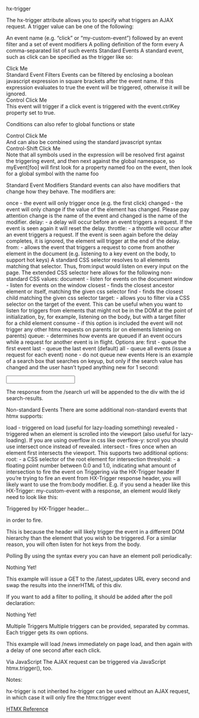 hx-trigger

The hx-trigger attribute allows you to specify what triggers an AJAX request. A trigger value can be one of the following:

An event name (e.g. “click” or “my-custom-event”) followed by an event filter and a set of event modifiers
A polling definition of the form every <timing declaration>
A comma-separated list of such events
Standard Events
A standard event, such as click can be specified as the trigger like so:

<div hx-get="/clicked" hx-trigger="click">Click Me</div>
Standard Event Filters
Events can be filtered by enclosing a boolean javascript expression in square brackets after the event name. If this expression evaluates to true the event will be triggered, otherwise it will be ignored.

<div hx-get="/clicked" hx-trigger="click[ctrlKey]">Control Click Me</div>
This event will trigger if a click event is triggered with the event.ctrlKey property set to true.

Conditions can also refer to global functions or state

<div hx-get="/clicked" hx-trigger="click[checkGlobalState()]">Control Click Me</div>
And can also be combined using the standard javascript syntax

<div hx-get="/clicked" hx-trigger="click[ctrlKey&&shiftKey]">Control-Shift Click Me</div>
Note that all symbols used in the expression will be resolved first against the triggering event, and then next against the global namespace, so myEvent[foo] will first look for a property named foo on the event, then look for a global symbol with the name foo

Standard Event Modifiers
Standard events can also have modifiers that change how they behave. The modifiers are:

once - the event will only trigger once (e.g. the first click)
changed - the event will only change if the value of the element has changed. Please pay attention change is the name of the event and changed is the name of the modifier.
delay:<timing declaration> - a delay will occur before an event triggers a request. If the event is seen again it will reset the delay.
throttle:<timing declaration> - a throttle will occur after an event triggers a request. If the event is seen again before the delay completes, it is ignored, the element will trigger at the end of the delay.
from:<Extended CSS selector> - allows the event that triggers a request to come from another element in the document (e.g. listening to a key event on the body, to support hot keys)
A standard CSS selector resolves to all elements matching that selector. Thus, from:input would listen on every input on the page.
The extended CSS selector here allows for the following non-standard CSS values:
document - listen for events on the document
window - listen for events on the window
closest <CSS selector> - finds the closest ancestor element or itself, matching the given css selector
find <CSS selector> - finds the closest child matching the given css selector
target:<CSS selector> - allows you to filter via a CSS selector on the target of the event. This can be useful when you want to listen for triggers from elements that might not be in the DOM at the point of initialization, by, for example, listening on the body, but with a target filter for a child element
consume - if this option is included the event will not trigger any other htmx requests on parents (or on elements listening on parents)
queue:<queue option> - determines how events are queued if an event occurs while a request for another event is in flight. Options are:
first - queue the first event
last - queue the last event (default)
all - queue all events (issue a request for each event)
none - do not queue new events
Here is an example of a search box that searches on keyup, but only if the search value has changed and the user hasn’t typed anything new for 1 second:

<input
    name="q"
    hx-get="/search" hx-trigger="keyup changed delay:1s"
    hx-target="#search-results"
    />

The response from the /search url will be appended to the div with the id search-results.

Non-standard Events
There are some additional non-standard events that htmx supports:

load - triggered on load (useful for lazy-loading something)
revealed - triggered when an element is scrolled into the viewport (also useful for lazy-loading). If you are using overflow in css like overflow-y: scroll you should use intersect once instead of revealed.
intersect - fires once when an element first intersects the viewport. This supports two additional options:
root:<selector> - a CSS selector of the root element for intersection
threshold:<float> - a floating point number between 0.0 and 1.0, indicating what amount of intersection to fire the event on
Triggering via the HX-Trigger header
If you’re trying to fire an event from HX-Trigger response header, you will likely want to use the from:body modifier. E.g. if you send a header like this HX-Trigger: my-custom-event with a response, an element would likely need to look like this:

  <div hx-get="/example" hx-trigger="my-custom-event from:body">
    Triggered by HX-Trigger header...
  </div>

in order to fire.

This is because the header will likely trigger the event in a different DOM hierarchy than the element that you wish to be triggered. For a similar reason, you will often listen for hot keys from the body.

Polling
By using the syntax every <timing declaration> you can have an element poll periodically:

<div hx-get="/latest_updates" hx-trigger="every 1s">
  Nothing Yet!
</div>

This example will issue a GET to the /latest_updates URL every second and swap the results into the innerHTML of this div.

If you want to add a filter to polling, it should be added after the poll declaration:

<div hx-get="/latest_updates" hx-trigger="every 1s [someConditional]">
  Nothing Yet!
</div>

Multiple Triggers
Multiple triggers can be provided, separated by commas. Each trigger gets its own options.

<div hx-get="/news" hx-trigger="load, click delay:1s"></div>

This example will load /news immediately on page load, and then again with a delay of one second after each click.

Via JavaScript
The AJAX request can be triggered via JavaScript htmx.trigger(), too.

Notes:

hx-trigger is not inherited
hx-trigger can be used without an AJAX request, in which case it will only fire the htmx:trigger event

[HTMX Reference](https://htmx.org/attributes/hx-trigger/)
